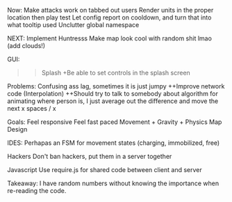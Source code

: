 Now:
  Make attacks work on tabbed out users 
  Render units in the proper location then play test
  Let config report on cooldown, and turn that into what tooltip used
  Unclutter global namespace
  
  NEXT:
    Implement Huntresss
    Make map look cool with random shit lmao (add clouds!)

GUI:
  >> Splash
    +Be able to set controls in the splash screen

Problems:
  Confusing ass lag, sometimes it is just jumpy
    ++Improve network code (Interpolation)
    ++Should try to talk to somebody about algorithm for animating where person is, I just average out the difference and move the next x spaces / x

Goals:
  Feel responsive
  Feel fast paced
  Movement + Gravity + Physics
  Map Design

IDES:
  Perhapas an FSM for movement states (charging, immobilized, free)

Hackers
  Don't ban hackers, put them in a server together

Javascript
  Use require.js for shared code between client and server

Takeaway:
  I have random numbers without knowing the importance when re-reading the code.
